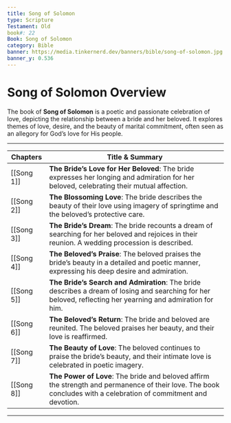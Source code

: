 ```yaml
---
title: Song of Solomon
type: Scripture
Testament: Old
book#: 22
Book: Song of Solomon
category: Bible
banner: https://media.tinkernerd.dev/banners/bible/song-of-solomon.jpg
banner_y: 0.536
---
```


# Song of Solomon Overview

The book of **Song of Solomon** is a poetic and passionate celebration of love, depicting the relationship between a bride and her beloved. It explores themes of love, desire, and the beauty of marital commitment, often seen as an allegory for God’s love for His people.

---

| Chapters | Title & Summary |
|----------|-----------------|
| [[Song 1]] | **The Bride’s Love for Her Beloved**: The bride expresses her longing and admiration for her beloved, celebrating their mutual affection. |
| [[Song 2]] | **The Blossoming Love**: The bride describes the beauty of their love using imagery of springtime and the beloved’s protective care. |
| [[Song 3]] | **The Bride’s Dream**: The bride recounts a dream of searching for her beloved and rejoices in their reunion. A wedding procession is described. |
| [[Song 4]] | **The Beloved’s Praise**: The beloved praises the bride’s beauty in a detailed and poetic manner, expressing his deep desire and admiration. |
| [[Song 5]] | **The Bride’s Search and Admiration**: The bride describes a dream of losing and searching for her beloved, reflecting her yearning and admiration for him. |
| [[Song 6]] | **The Beloved’s Return**: The bride and beloved are reunited. The beloved praises her beauty, and their love is reaffirmed. |
| [[Song 7]] | **The Beauty of Love**: The beloved continues to praise the bride’s beauty, and their intimate love is celebrated in poetic imagery. |
| [[Song 8]] | **The Power of Love**: The bride and beloved affirm the strength and permanence of their love. The book concludes with a celebration of commitment and devotion. |

---
